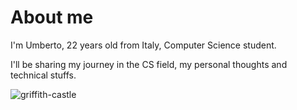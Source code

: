 # About me

I'm Umberto, 22 years old from Italy, Computer Science student.

I'll be sharing my journey in the CS field, my personal thoughts and technical stuffs.

![griffith-castle](./griffith-castle.png)
